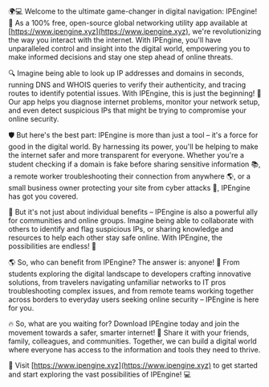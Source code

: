 🌍💻 Welcome to the ultimate game-changer in digital navigation: IPEngine! 🚀 As a 100% free, open-source global networking utility app available at [https://www.ipengine.xyz](https://www.ipengine.xyz), we're revolutionizing the way you interact with the internet. With IPEngine, you'll have unparalleled control and insight into the digital world, empowering you to make informed decisions and stay one step ahead of online threats.

🔍 Imagine being able to look up IP addresses and domains in seconds, running DNS and WHOIS queries to verify their authenticity, and tracing routes to identify potential issues. With IPEngine, this is just the beginning! 📡 Our app helps you diagnose internet problems, monitor your network setup, and even detect suspicious IPs that might be trying to compromise your online security.

🛡️ But here's the best part: IPEngine is more than just a tool – it's a force for good in the digital world. By harnessing its power, you'll be helping to make the internet safer and more transparent for everyone. Whether you're a student checking if a domain is fake before sharing sensitive information 📚, a remote worker troubleshooting their connection from anywhere 🌎, or a small business owner protecting your site from cyber attacks 🏢, IPEngine has got you covered.

💪 But it's not just about individual benefits – IPEngine is also a powerful ally for communities and online groups. Imagine being able to collaborate with others to identify and flag suspicious IPs, or sharing knowledge and resources to help each other stay safe online. With IPEngine, the possibilities are endless! 🌟

🌎 So, who can benefit from IPEngine? The answer is: anyone! 🤝 From students exploring the digital landscape to developers crafting innovative solutions, from travelers navigating unfamiliar networks to IT pros troubleshooting complex issues, and from remote teams working together across borders to everyday users seeking online security – IPEngine is here for you.

🔥 So, what are you waiting for? Download IPEngine today and join the movement towards a safer, smarter internet! 🌟 Share it with your friends, family, colleagues, and communities. Together, we can build a digital world where everyone has access to the information and tools they need to thrive.

🔗 Visit [https://www.ipengine.xyz](https://www.ipengine.xyz) to get started and start exploring the vast possibilities of IPEngine! 💻